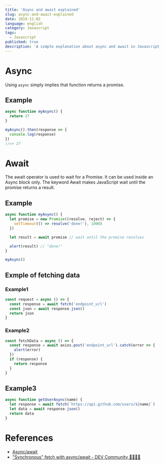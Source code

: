 ```yaml
---
title: 'Async and await explained'
slug: async-and-await-explained
date: 2019-11-02
language: english
category: Javascript
tags:
  - Javascript
published: true
description: 'A simple explanation about async and await in Javascript.'
---
```


# Async

Using `async` simply implies that function returns a promise.

## Example

```js
async function myAsync() {
  return 27
}

myAsync().then(response => {
  console.log(response)
})
//=> 27
```

# Await

The await operator is used to wait for a Promise. It can be used inside an Async block only. The keyword Await makes JavaScript wait until the promise returns a result.

## Example

```js
async function myAsync() {
  let promise = new Promise((resolve, reject) => {
    setTimeout(() => resolve('done!'), 1000)
  })

  let result = await promise // wait until the promise resolves

  alert(result) // "done!"
}

myAsync()
```

## Exmple of fetching data

### Example1

```js
const request = async () => {
  const response = await fetch('endpoint_url')
  const json = await response.json()
  return json
}
```

### Example2

```js
const fetchData = async () => {
  const response = await axios.post('endpoint_url').catch(error => {
    alert(error)
  })
  if (response) {
    return response
  }
}
```

## Example3

```js
async function getUserAsync(name) {
  let response = await fetch(`https://api.github.com/users/${name}`)
  let data = await response.json()
  return data
}
```

# References

- [Async/await](https://javascript.info/async-await)
- ["Synchronous" fetch with async/await - DEV Community 👩‍💻👨‍💻](https://dev.to/johnpaulada/synchronous-fetch-with-asyncawait)

